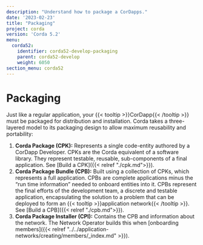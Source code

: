 ```yaml
---
description: "Understand how to package a CorDapps."
date: '2023-02-23'
title: "Packaging"
project: corda
version: 'Corda 5.2'
menu:
  corda52:
    identifier: corda52-develop-packaging
    parent: corda52-develop
    weight: 6050
section_menu: corda52
---
```

# Packaging

Just like a regular application, your {{< tooltip >}}CorDapp{{< /tooltip >}} must be packaged for distribution and installation. Corda takes a three-layered model to its packaging design to allow maximum reusability and portability:

1. **Corda Package (CPK):** Represents a single code-entity authored by a CorDapp Developer. CPKs are the Corda equivalent of a software library. They represent testable, reusable, sub-components of a final application. See [Build a CPK]({{< relref "./cpk.md">}}).
2. **Corda Package Bundle (CPB):** Built using a collection of CPKs, which represents a full application. CPBs are complete applications minus the “run time information” needed to onboard entities into it. CPBs represent the final efforts of the development team, a discrete and testable application, encapsulating the solution to a problem that can be deployed to form an {{< tooltip >}}application network{{< /tooltip >}}. See [Build a CPB]({{< relref "./cpb.md">}}).
3. **Corda Package Installer (CPI):** Contains the CPB and information about the network. The Network Operator builds this when [onboarding members]({{< relref "../../application-networks/creating/members/_index.md" >}}).
